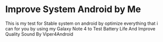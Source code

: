 # Improve System Android by Me
This is my test for Stable system on android by optimize everything that i can for you by using my Galaxy Note 4 to Test Battery Life And Improve Quality Sound By Viper4Android 
